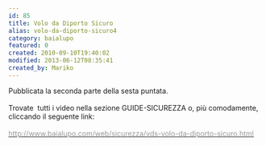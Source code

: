 ```yaml
---
id: 85
title: Volo da Diporto Sicuro
alias: volo-da-diporto-sicuro4
category: baialupo
featured: 0
created: 2010-09-10T19:40:02
modified: 2013-06-12T08:35:41
created_by: Mariko
---
```

<p>
 Pubblicata la seconda parte della sesta puntata.
 <br/>
 <br/>
 Trovate  tutti i video nella sezione GUIDE-SICUREZZA o, più comodamente, cliccando il seguente link:
 <br/>
 <br/>
 <a href="/web/sicurezza/vds-volo-da-diporto-sicuro.html">
  <span style="text-decoration: underline;">
   <span style="color: #999999;">
    http://www.baialupo.com/web/sicurezza/vds-volo-da-diporto-sicuro.html
   </span>
  </span>
 </a>
</p>
